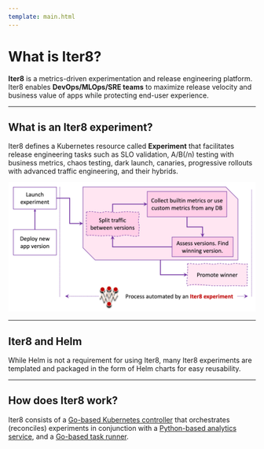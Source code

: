 ```yaml
---
template: main.html
---
```


# What is Iter8?

**Iter8** is a metrics-driven experimentation and release engineering platform. Iter8 enables **DevOps/MLOps/SRE teams** to maximize release velocity and business value of apps while protecting end-user experience.

***

## What is an Iter8 experiment?
Iter8 defines a Kubernetes resource called **Experiment** that facilitates release engineering tasks such as SLO validation, A/B(/n) testing with business metrics, chaos testing, dark launch, canaries, progressive rollouts with advanced traffic engineering, and their hybrids. 

![Process automated by an Iter8 experiment](../images/whatisiter8.png)

***

## Iter8 and Helm
While Helm is not a requirement for using Iter8, many Iter8 experiments are templated and packaged in the form of Helm charts for easy reusability.

***

## How does Iter8 work?

Iter8 consists of a [Go-based Kubernetes controller](https://github.com/iter8-tools/etc3) that orchestrates (reconciles) experiments in conjunction with a [Python-based analytics service](https://github.com/iter8-tools/iter8-analytics), and a [Go-based task runner](https://github.com/iter8-tools/handler).
